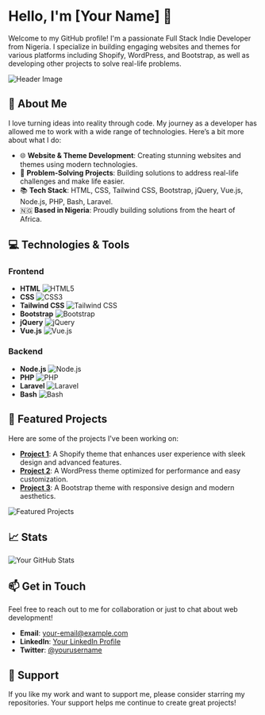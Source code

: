 # Hello, I'm [Your Name] 👋

Welcome to my GitHub profile! I'm a passionate Full Stack Indie Developer from Nigeria. I specialize in building engaging websites and themes for various platforms including Shopify, WordPress, and Bootstrap, as well as developing other projects to solve real-life problems.

![Header Image](https://your-image-url.com/header-image.png)

## 🚀 About Me

I love turning ideas into reality through code. My journey as a developer has allowed me to work with a wide range of technologies. Here’s a bit more about what I do:

- 🌐 **Website & Theme Development**: Creating stunning websites and themes using modern technologies.
- 🔧 **Problem-Solving Projects**: Building solutions to address real-life challenges and make life easier.
- 📚 **Tech Stack**: HTML, CSS, Tailwind CSS, Bootstrap, jQuery, Vue.js, Node.js, PHP, Bash, Laravel.
- 🇳🇬 **Based in Nigeria**: Proudly building solutions from the heart of Africa.

## 💻 Technologies & Tools

### Frontend

- **HTML** ![HTML5](https://img.shields.io/badge/HTML5-%23E34F26.svg?style=flat&logo=html5&logoColor=white)
- **CSS** ![CSS3](https://img.shields.io/badge/CSS3-%231572B6.svg?style=flat&logo=css3&logoColor=white)
- **Tailwind CSS** ![Tailwind CSS](https://img.shields.io/badge/Tailwind_CSS-%2338B2AC.svg?style=flat&logo=tailwind-css&logoColor=white)
- **Bootstrap** ![Bootstrap](https://img.shields.io/badge/Bootstrap-%23563D7C.svg?style=flat&logo=bootstrap&logoColor=white)
- **jQuery** ![jQuery](https://img.shields.io/badge/jQuery-%230769AD.svg?style=flat&logo=jquery&logoColor=white)
- **Vue.js** ![Vue.js](https://img.shields.io/badge/Vue.js-%234FC08D.svg?style=flat&logo=vue.js&logoColor=white)

### Backend

- **Node.js** ![Node.js](https://img.shields.io/badge/Node.js-%2343853D.svg?style=flat&logo=node.js&logoColor=white)
- **PHP** ![PHP](https://img.shields.io/badge/PHP-%23777BB4.svg?style=flat&logo=php&logoColor=white)
- **Laravel** ![Laravel](https://img.shields.io/badge/Laravel-%23FF2D20.svg?style=flat&logo=laravel&logoColor=white)
- **Bash** ![Bash](https://img.shields.io/badge/Bash-%234EAA25.svg?style=flat&logo=gnu-bash&logoColor=white)

## 🌟 Featured Projects

Here are some of the projects I've been working on:

- **[Project 1](https://github.com/your-repo/project1)**: A Shopify theme that enhances user experience with sleek design and advanced features.
- **[Project 2](https://github.com/your-repo/project2)**: A WordPress theme optimized for performance and easy customization.
- **[Project 3](https://github.com/your-repo/project3)**: A Bootstrap theme with responsive design and modern aesthetics.

![Featured Projects](https://your-image-url.com/featured-projects.gif)

## 📈 Stats

![Your GitHub Stats](https://github-readme-stats.vercel.app/api?username=your-username&show_icons=true&hide_title=true&count_private=true&hide=prs&theme=dark)

## 📫 Get in Touch

Feel free to reach out to me for collaboration or just to chat about web development!

- **Email**: [your-email@example.com](mailto:your-email@example.com)
- **LinkedIn**: [Your LinkedIn Profile](https://www.linkedin.com/in/your-profile)
- **Twitter**: [@yourusername](https://twitter.com/yourusername)

## 🙌 Support

If you like my work and want to support me, please consider starring my repositories. Your support helps me continue to create great projects!
